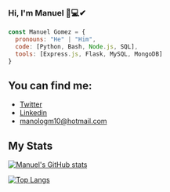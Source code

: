 ### Hi, I'm Manuel 👋💻✔

```js
const Manuel Gomez = {
  pronouns: "He" | "Him",
  code: [Python, Bash, Node.js, SQL],
  tools: [Express.js, Flask, MySQL, MongoDB]
}
```
## You can find me: 
- [Twitter](https://twitter.com/ManoloGomez08)
- [Linkedin](https://www.linkedin.com/in/manuel-alejandro-gomez-883951120/)
- manologm10@hotmail.com

## My Stats

 [![Manuel's GitHub stats](https://github-readme-stats.vercel.app/api?username=manolobkno08&show_icons=true&theme=radical)](https://github.com/anuraghazra/github-readme-stats)

 [![Top Langs](https://github-readme-stats.vercel.app/api/top-langs/?username=manolobkno08&layout=compact&show_icons=true&theme=radical)](https://github.com/anuraghazra/github-readme-stats)
